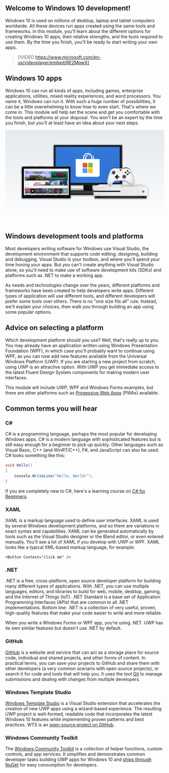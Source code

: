 ## Welcome to Windows 10 development!

Windows 10 is used on millions of desktop, laptop and tablet computers worldwide. All these devices run apps created using the same tools and frameworks. In this module, you'll learn about the different options for creating Windows 10 apps, their relative strengths, and the tools required to use them. By the time you finish, you'll be ready to start writing your own apps.

> [!VIDEO https://www.microsoft.com/en-us/videoplayer/embed/RE2MpwX]

## Windows 10 apps

Windows 10 can run all kinds of apps, including games, enterprise applications, utilities, mixed reality experiences, and word processors. You name it, Windows can run it. With such a huge number of possibilities, it can be a little overwhelming to know how to even start. That's where we come in. This module will help set the scene and get you comfortable with the tools and platforms at your disposal. You won't be an expert by the time you finish, but you'll at least have an idea about your next steps.

![image of different devices](../media/windows-devices.png)

## Windows development tools and platforms

Most developers writing software for Windows use Visual Studio, the development environment that supports code editing, designing, building and debugging. Visual Studio is your toolbox, and where you'll spend your time honing your apps. But you can't create anything with Visual Studio alone, so you'll need to make use of software development kits (SDKs) and platforms such as .NET to make a working app. 

As needs and technologies change over the years, different platforms and frameworks have been created to help developers write apps. Different types of application will use different tools, and different developers will prefer some tools over others. There is no "one size fits all" rule. Instead, we'll explain your choices, then walk you through building an app using some popular options.

## Advice on selecting a platform

Which development platform should you use? Well, that's really up to you. You may already have an application written using Windows Presentation Foundation (WPF), in which case you'll probably want to continue using WPF, as you can now add new features available from the Universal Windows Platform (UWP). If you are starting a new project from scratch, using UWP is an attractive option. With UWP you get immediate access to the latest Fluent Design System components for making modern user interfaces.

This module will include UWP, WPF and Windows Forms examples, but there are other platforms such as [Progessive Web Apps](https://docs.microsoft.com/microsoft-edge/progressive-web-apps/get-started) (PWAs) available.

## Common terms you will hear

### C#

C# is a programming language, perhaps the most popular for developing Windows apps. C# is a modern language with sophisticated features but is still easy enough for a beginner to pick up quickly. Other languages such as Visual Basic, C++ (and WinRT/C++), F#, and JavaScript can also be used. C# looks something like this:

```csharp
void Hello()
{
    Console.WriteLine("Hello, World!");
}
```

If you are completely new to C#, here's a learning course on [C# for Beginners](https://mva.microsoft.com/training-courses/c-fundamentals-for-absolute-beginners-16169).

### XAML

XAML is a markup language used to define user interfaces. XAML is used by several Windows development platforms, and so there are variations in exact syntax and capabilities. XAML can be generated automatically by tools such as the Visual Studio designer or the Blend editor, or even entered manually. You'll see a lot of XAML if you develop with UWP or WPF. XAML looks like a typical XML-based markup language, for example:

```XAML
<Button Context="click me" />
```

### .NET

.NET is a free, cross-platform, open source developer platform for building many different types of applications. With .NET, you can use multiple languages, editors, and libraries to build for web, mobile, desktop, gaming, and the Internet of Things (IoT). .NET Standard is a base set of Application Programming Interfaces (APIs) that are common to all .NET implementations. Bottom line: .NET is a collection of very useful, proven, high-quality features that make your code easier to write and more reliable.

When you write a Windows Forms or WPF app, you're using .NET. UWP has its own similar features but doesn't use .NET by default.

### GitHub

[GitHub](https://www.github.com) is a website and service that can act as a storage place for source code, individual and shared projects, and other forms of content. In practical terms, you can save your projects to GitHub and share them with other developers (a very common scenario with open source projects), or search it for code and tools that will help you. It uses the tool [Git](https://git-scm.com) to manage submissions and dealing with changes from multiple developers.

### Windows Template Studio

[Windows Template Studio](https://marketplace.visualstudio.com/items?itemName=WASTeamAccount.WindowsTemplateStudio) is a Visual Studio extension that accelerates the creation of new UWP apps using a wizard-based experience. The resulting UWP project is well-formed, readable code that incorporates the latest Windows 10 features while implementing proven patterns and best practices. WTS is an [open source project on GitHub](https://aka.ms/wts).

### Windows Community Toolkit

The [Windows Community Toolkit](https://github.com/windows-toolkit/WindowsCommunityToolkit) is a collection of helper functions, custom controls, and app services. It simplifies and demonstrates common developer tasks building UWP apps for Windows 10 and [ships through NuGet](https://www.nuget.org/profiles/Microsoft.Toolkit) for easy consumption for developers.
